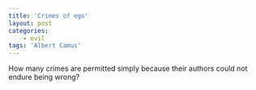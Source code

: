 ```yaml
---
title: 'Crimes of ego'
layout: post
categories:
    - evil
tags: 'Albert Camus'
---
```


How many crimes are permitted simply because their authors could not endure being wrong?